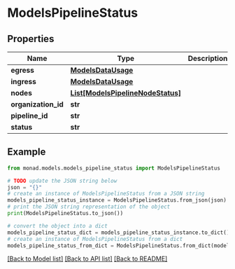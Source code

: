 # ModelsPipelineStatus


## Properties

Name | Type | Description | Notes
------------ | ------------- | ------------- | -------------
**egress** | [**ModelsDataUsage**](ModelsDataUsage.md) |  | [optional] 
**ingress** | [**ModelsDataUsage**](ModelsDataUsage.md) |  | [optional] 
**nodes** | [**List[ModelsPipelineNodeStatus]**](ModelsPipelineNodeStatus.md) |  | [optional] 
**organization_id** | **str** |  | [optional] 
**pipeline_id** | **str** |  | [optional] 
**status** | **str** |  | [optional] 

## Example

```python
from monad.models.models_pipeline_status import ModelsPipelineStatus

# TODO update the JSON string below
json = "{}"
# create an instance of ModelsPipelineStatus from a JSON string
models_pipeline_status_instance = ModelsPipelineStatus.from_json(json)
# print the JSON string representation of the object
print(ModelsPipelineStatus.to_json())

# convert the object into a dict
models_pipeline_status_dict = models_pipeline_status_instance.to_dict()
# create an instance of ModelsPipelineStatus from a dict
models_pipeline_status_from_dict = ModelsPipelineStatus.from_dict(models_pipeline_status_dict)
```
[[Back to Model list]](../README.md#documentation-for-models) [[Back to API list]](../README.md#documentation-for-api-endpoints) [[Back to README]](../README.md)


